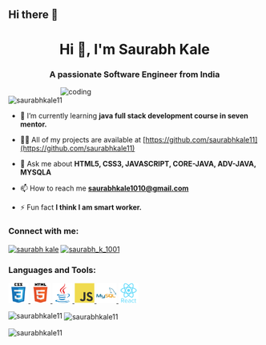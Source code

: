 ## Hi there 👋

<h1 align="center">Hi 👋, I'm Saurabh Kale</h1>
<h3 align="center">A passionate Software Engineer from India</h3>

<img align="right" alt="coding" width="400" src="https://user-images.githubusercontent.com/55389276/140866485-8fb1c876-9a8f-4d6a-98dc-08c4981eaf70.gif">

<p align="left"> <img src="https://komarev.com/ghpvc/?username=saurabhkale11&label=Profile%20views&color=0e75b6&style=flat" alt="saurabhkale11" /> </p>

- 🌱 I’m currently learning **java full stack development course in seven mentor.**

- 👨‍💻 All of my projects are available at [https://github.com/saurabhkale11](https://github.com/saurabhkale11)

- 💬 Ask me about **HTML5, CSS3, JAVASCRIPT, CORE-JAVA, ADV-JAVA, MYSQLA**

- 📫 How to reach me **saurabhkale1010@gmail.com**

- ⚡ Fun fact **I think I am smart worker.**

<h3 align="left">Connect with me:</h3>
<p align="left">
<a href="https://linkedin.com/in/saurabh kale" target="blank"><img align="center" src="https://raw.githubusercontent.com/rahuldkjain/github-profile-readme-generator/master/src/images/icons/Social/linked-in-alt.svg" alt="saurabh kale" height="30" width="40" /></a>
<a href="https://instagram.com/saurabh_k_1001" target="blank"><img align="center" src="https://raw.githubusercontent.com/rahuldkjain/github-profile-readme-generator/master/src/images/icons/Social/instagram.svg" alt="saurabh_k_1001" height="30" width="40" /></a>
</p>

<h3 align="left">Languages and Tools:</h3>
<p align="left"> <a href="https://www.w3schools.com/css/" target="_blank" rel="noreferrer"> <img src="https://raw.githubusercontent.com/devicons/devicon/master/icons/css3/css3-original-wordmark.svg" alt="css3" width="40" height="40"/> </a> <a href="https://www.w3.org/html/" target="_blank" rel="noreferrer"> <img src="https://raw.githubusercontent.com/devicons/devicon/master/icons/html5/html5-original-wordmark.svg" alt="html5" width="40" height="40"/> </a> <a href="https://www.java.com" target="_blank" rel="noreferrer"> <img src="https://raw.githubusercontent.com/devicons/devicon/master/icons/java/java-original.svg" alt="java" width="40" height="40"/> </a> <a href="https://developer.mozilla.org/en-US/docs/Web/JavaScript" target="_blank" rel="noreferrer"> <img src="https://raw.githubusercontent.com/devicons/devicon/master/icons/javascript/javascript-original.svg" alt="javascript" width="40" height="40"/> </a> <a href="https://www.mysql.com/" target="_blank" rel="noreferrer"> <img src="https://raw.githubusercontent.com/devicons/devicon/master/icons/mysql/mysql-original-wordmark.svg" alt="mysql" width="40" height="40"/> </a> <a href="https://reactjs.org/" target="_blank" rel="noreferrer"> <img src="https://raw.githubusercontent.com/devicons/devicon/master/icons/react/react-original-wordmark.svg" alt="react" width="40" height="40"/> </a> </p>

<p><img align="left" src="https://github-readme-stats.vercel.app/api/top-langs?username=saurabhkale11&show_icons=true&locale=en&layout=compact" alt="saurabhkale11" /></p>

<p>&nbsp;<img align="center" src="https://github-readme-stats.vercel.app/api?username=saurabhkale11&show_icons=true&locale=en" alt="saurabhkale11" /></p>

<p><img align="center" src="https://github-readme-streak-stats.herokuapp.com/?user=saurabhkale11&" alt="saurabhkale11" /></p>

